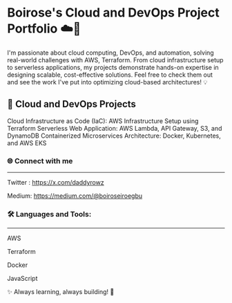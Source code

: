 # Boirose's Cloud and DevOps Project Portfolio ☁️🚀

I'm passionate about cloud computing, DevOps, and automation, solving real-world challenges with AWS, Terraform. From cloud infrastructure setup to serverless applications, my projects demonstrate hands-on expertise in designing scalable, cost-effective solutions. Feel free to check them out and see the work I've put into optimizing cloud-based architectures! 💡

## 🌟 Cloud and DevOps Projects
Cloud Infrastructure as Code (IaC): AWS Infrastructure Setup using Terraform
Serverless Web Application: AWS Lambda, API Gateway, S3, and DynamoDB
Containerized Microservices Architecture: Docker, Kubernetes, and AWS EKS

### 🌐 Connect with me
---
Twitter : https://x.com/daddyrowz

Medium: https://medium.com/@boiroseiroegbu

### 🛠️ Languages and Tools:
---
AWS 

Terraform 

Docker 

JavaScript

✨ Always learning, always building! 🚀
